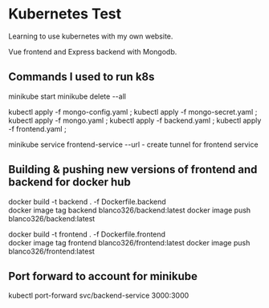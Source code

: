 # Kubernetes Test

Learning to use kubernetes with my own website.

Vue frontend and Express backend with Mongodb.

## Commands I used to run k8s

minikube start
minikube delete --all

kubectl apply -f mongo-config.yaml ;
kubectl apply -f mongo-secret.yaml ;
kubectl apply -f mongo.yaml ;
kubectl apply -f backend.yaml ; 
kubectl apply -f frontend.yaml ;

minikube service frontend-service --url - create tunnel for frontend service

## Building & pushing new versions of frontend and backend for docker hub

docker build -t backend . -f Dockerfile.backend  
docker image tag backend blanco326/backend:latest
docker image push blanco326/backend:latest

docker build -t frontend . -f Dockerfile.frontend  
docker image tag frontend blanco326/frontend:latest
docker image push blanco326/frontend:latest

## Port forward to account for minikube
kubectl port-forward svc/backend-service 3000:3000
